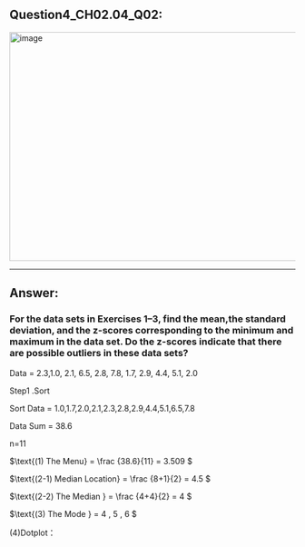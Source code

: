 ## Question4_CH02.04_Q02:
<img width="559" height="403" alt="image" src="https://github.com/user-attachments/assets/19db4141-4c59-486b-8dac-16013e9cfaaa" />




---
## Answer:
### For the data sets in Exercises 1–3, find the mean,the standard deviation, and the z-scores corresponding to the minimum and maximum in the data set. Do the z-scores indicate that there are possible outliers in these data sets?

Data =   2.3,1.0, 2.1, 6.5, 2.8, 7.8, 1.7, 2.9, 4.4, 5.1, 2.0

Step1 .Sort

Sort Data = 1.0,1.7,2.0,2.1,2.3,2.8,2.9,4.4,5.1,6.5,7.8

Data Sum = 38.6

n=11

$\text{(1) The Menu} = \frac {38.6}{11} = 3.509 $

$\text{(2-1) Median Location} = \frac {8+1}{2} = 4.5 $

$\text{(2-2) The Median } = \frac {4+4}{2} = 4 $

$\text{(3) The Mode } = 4 , 5 , 6  $

$\text{(4)Dotplot：}$
